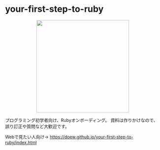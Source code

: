 # your-first-step-to-ruby

<div style="text-align: center">
<img src="https://user-images.githubusercontent.com/39424676/167540518-992208f2-37ca-41c6-a0ea-f4099224466b.jpg" width=300>
</div>

プログラミング初学者向け、Rubyオンボーディング。
資料は作りかけなので、誤り訂正や質問など大歓迎です。

Webで見たい人向け→ https://doew.github.io/your-first-step-to-ruby/index.html
